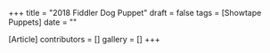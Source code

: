 +++
title = "2018 Fiddler Dog Puppet"
draft = false
tags = [Showtape Puppets]
date = ""

[Article]
contributors = []
gallery = []
+++